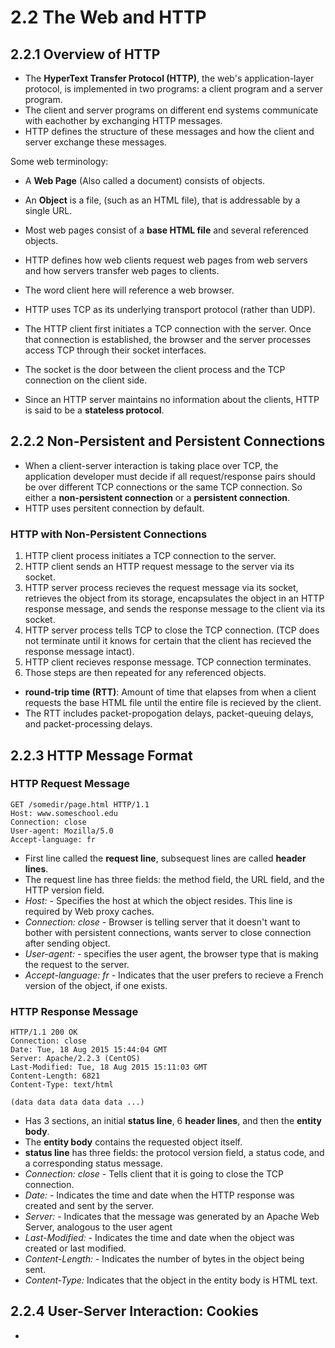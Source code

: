 # 2.2 The Web and HTTP

## 2.2.1 Overview of HTTP
- The **HyperText Transfer Protocol (HTTP)**, the web's application-layer protocol, is implemented in two programs: a client program and a server program.
- The client and server programs on different end systems communicate with eachother by exchanging HTTP messages.
- HTTP defines the structure of these messages and how the client and server exchange these messages.

Some web terminology:
- A **Web Page** (Also called a document) consists of objects.
- An **Object** is a file, (such as an HTML file), that is addressable by a single URL.
- Most web pages consist of a **base HTML file** and several referenced objects.

- HTTP defines how web clients request web pages from web servers and how servers transfer web pages to clients.
- The word client here will reference a web browser.
- HTTP uses TCP as its underlying transport protocol (rather than UDP).
- The HTTP client first initiates a TCP connection with the server. Once that connection is established, the browser and the server processes access TCP through their socket interfaces.
- The socket is the door between the client process and the TCP connection on the client side.
- Since an HTTP server maintains no information about the clients, HTTP is said to be a **stateless protocol**.

## 2.2.2 Non-Persistent and Persistent Connections
- When a client-server interaction is taking place over TCP, the application developer must decide if all request/response pairs should be over different TCP connections or the same TCP connection. So either a **non-persistent connection** or a **persistent connection**.
- HTTP uses persitent connection by default.

### HTTP with Non-Persistent Connections
1. HTTP client process initiates a TCP connection to the server.
2. HTTP client sends an HTTP request message to the server via its socket.
3. HTTP server process recieves the request message via its socket, retrieves the object from its storage, encapsulates the object in an HTTP response message, and sends the response message to the client via its socket.
4. HTTP server process tells TCP to close the TCP connection. (TCP does not terminate until it knows for certain that the client has recieved the response message intact).
5. HTTP client recieves response message. TCP connection terminates.
6. Those steps are then repeated for any referenced objects.

- **round-trip time (RTT)**: Amount of time that elapses from when a client requests the base HTML file until the entire file is recieved by the client.
- The RTT includes packet-propogation delays, packet-queuing delays, and packet-processing delays.

## 2.2.3 HTTP Message Format

### HTTP Request Message
```
GET /somedir/page.html HTTP/1.1
Host: www.someschool.edu
Connection: close
User-agent: Mozilla/5.0
Accept-language: fr
```
- First line called the **request line**, subsequest lines are called **header lines**.
- The request line has three fields: the method field, the URL field, and the HTTP version field.
- *Host:* -  Specifies the host at which the object resides. This line is required by Web proxy caches.
- *Connection: close* - Browser is telling server that it doesn't want to bother with persistent connections, wants server to close connection after sending object.
- *User-agent:* - specifies the user agent, the browser type that is making the request to the server.
- *Accept-language: fr* - Indicates that the user prefers to recieve a French version of the object, if one exists.

### HTTP Response Message
```
HTTP/1.1 200 OK
Connection: close
Date: Tue, 18 Aug 2015 15:44:04 GMT
Server: Apache/2.2.3 (CentOS)
Last-Modified: Tue, 18 Aug 2015 15:11:03 GMT
Content-Length: 6821
Content-Type: text/html

(data data data data data ...)
```
- Has 3 sections, an initial **status line**, 6 **header lines**, and then the **entity body**.
- The **entity body** contains the requested object itself.
- **status line** has three fields: the protocol version field, a status code, and a corresponding status message.
- *Connection: close* - Tells client that it is going to close the TCP connection.
- *Date:* - Indicates the time and date when the HTTP response was created and sent by the server.
- *Server:* - Indicates that the message was generated by an Apache Web Server, analogous to the user agent
- *Last-Modified:* - Indicates the time and date when the object was created or last modified.
- *Content-Length:* - Indicates the number of bytes in the object being sent.
- *Content-Type:* Indicates that the object in the entity body is HTML text.

## 2.2.4 User-Server Interaction: Cookies
- 




















